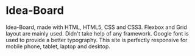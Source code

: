 # Idea-Board

Idea-Board, made with HTML, HTML5, CSS and CSS3. Flexbox and Grid layout are mainly used. Didn't take help of any framework. Google font is used to provide a better typography. This site is perfectly responsive for mobile phone, tablet, laptop and desktop.
